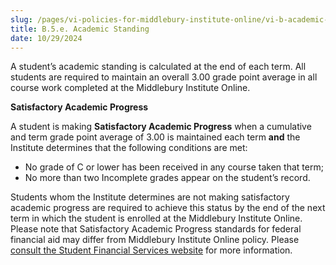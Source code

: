 ```yaml
---
slug: /pages/vi-policies-for-middlebury-institute-online/vi-b-academic-policies/b-5-grades-credits-academic-policies/b-5-d-academic-standing
title: B.5.e. Academic Standing
date: 10/29/2024
---
```

A student’s academic standing is calculated at the end of each term. All students are required to maintain an overall 3.00 grade point average in all course work completed at the Middlebury Institute Online. 

**Satisfactory Academic Progress** 

A student is making **Satisfactory Academic Progress** when a cumulative and term grade point average of 3.00 is maintained each term **and** the Institute determines that the following conditions are met: 

*   No grade of C or lower has been received in any course taken that term;
*   No more than two Incomplete grades appear on the student’s record.

Students whom the Institute determines are not making satisfactory academic progress are required to achieve this status by the end of the next term in which the student is enrolled at the Middlebury Institute Online. Please note that Satisfactory Academic Progress standards for federal financial aid may differ from Middlebury Institute Online policy. Please [consult the Student Financial Services website](https://www.middlebury.edu/institute/admissions/financial-aid/policies#satisfactory-academic-progress) for more information.
